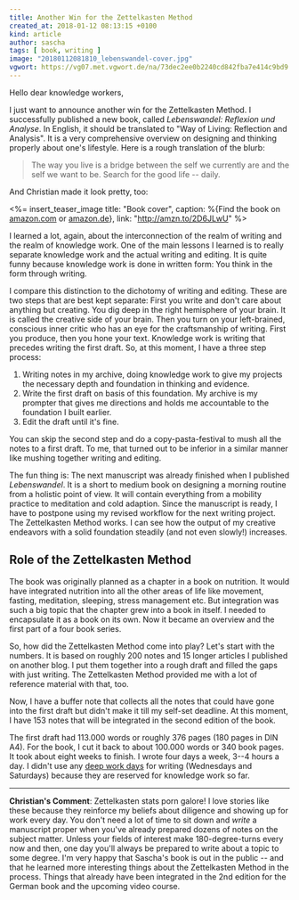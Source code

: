 ```yaml
---
title: Another Win for the Zettelkasten Method
created_at: 2018-01-12 08:13:15 +0100
kind: article
author: sascha
tags: [ book, writing ]
image: "20180112081810_lebenswandel-cover.jpg"
vgwort: https://vg07.met.vgwort.de/na/73dec2ee0b2240cd842fba7e414c9bd9
---
```


Hello dear knowledge workers,

I just want to announce another win for the Zettelkasten Method. I successfully published a new book, called *Lebenswandel: Reflexion und Analyse*. In English, it should be translated to "Way of Living: Reflection and Analysis". It is a very comprehensive overview on designing and thinking properly about one's lifestyle. Here is a rough translation of the blurb:

> The way you live is a bridge between the self we currently are and the self we want to be. Search for the good life -- daily.

And Christian made it look pretty, too:

<%= insert_teaser_image title: "Book cover", caption: %{Find the book on <a href="http://amzn.to/2D6JLwU">amazon.com</a> or <a href="http://amzn.to/2D46zhp">amazon.de</a>}, link: "http://amzn.to/2D6JLwU" %>

I learned a lot, again, about the interconnection of the realm of writing and the realm of knowledge work. One of the main lessons I learned is to really separate knowledge work and the actual writing and editing. It is quite funny because knowledge work is done in written form: You think in the form through writing. 

I compare this distinction to the dichotomy of writing and editing. These are two steps that are best kept separate: First you write and don't care about anything but creating. You dig deep in the right hemisphere of your brain. It is called the creative side of your brain. Then you turn on your left-brained, conscious inner critic who has an eye for the craftsmanship of writing. First you produce, then you hone your text. Knowledge work is writing that precedes writing the first draft. So, at this moment, I have a three step process:

1. Writing notes in my archive, doing knowledge work to give my projects the necessary depth and foundation in thinking and evidence.
2. Write the first draft on basis of this foundation. My archive is my prompter that gives me directions and holds me accountable to the foundation I built earlier.
3. Edit the draft until it's fine.

You can skip the second step and do a copy-pasta-festival to mush all the notes to a first draft. To me, that turned out to be inferior in a similar manner like mushing together writing and editing. 

The fun thing is: The next manuscript was already finished when I published *Lebenswandel*. It is a short to medium book on designing a morning routine from a holistic point of view. It will contain everything from a mobility practice to meditation and cold adaption. Since the manuscript is ready, I have to postpone using my revised workflow for the next writing project. The Zettelkasten Method works. I can see how the output of my creative endeavors with a solid foundation steadily (and not even slowly!) increases.

## Role of the Zettelkasten Method

The book was originally planned as a chapter in a book on nutrition. It would have integrated nutrition into all the other areas of life like movement, fasting, meditation, sleeping, stress management etc. But integration was such a big topic that the chapter grew into a book in itself. I needed to encapsulate it as a book on its own. Now it became an overview and the first part of a four book series.

So, how did the Zettelkasten Method come into play? Let's start with the numbers. It is based on roughly 200 notes and 15 longer articles I published on another blog. I put them together into a rough draft and filled the gaps with just writing. The Zettelkasten Method provided me with a lot of reference material with that, too.

Now, I have a buffer note that collects all the notes that could have gone into the first draft but didn't make it till my self-set deadline. At this moment, I have 153 notes that will be integrated in the second edition of the book. 

The first draft had 113.000 words or roughly 376 pages (180 pages in DIN A4). For the book, I cut it back to about 100.000 words or 340 book pages. It took about eight weeks to finish. I wrote four days a week, 3--4 hours a day. I didn't use any [deep work days](https://zettelkasten.de/posts/practical-integration-deep-work/) for writing (Wednesdays and Saturdays) because they are reserved for knowledge work so far.

-----

**Christian's Comment**: Zettelkasten stats porn galore! I love stories like these because they reinforce my beliefs about diligence and showing up for work every day. You don't need a lot of time to sit down and _write_ a manuscript proper when you've already prepared dozens of notes on the subject matter. Unless your fields of interest make 180-degree-turns every now and then, one day you'll always be prepared to write about a topic to some degree. I'm very happy that Sascha's book is out in the public -- and that he learned more interesting things about the Zettelkasten Method in the process. Things that already have been integrated in the 2nd edition for the German book and the upcoming video course.
